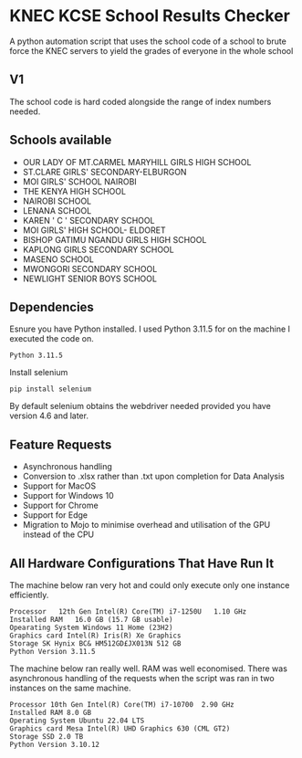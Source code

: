 # KNEC KCSE School Results Checker
A python automation script that uses the school code of a school to brute force the KNEC servers to yield the grades of everyone in the whole school

## V1
The school code is hard coded alongside the range of index numbers needed.

## Schools available
- OUR LADY OF MT.CARMEL MARYHILL GIRLS HIGH SCHOOL
- ST.CLARE GIRLS' SECONDARY-ELBURGON
- MOI GIRLS' SCHOOL NAIROBI
- THE KENYA HIGH SCHOOL
- NAIROBI SCHOOL
- LENANA SCHOOL
- KAREN ' C ' SECONDARY   SCHOOL
- MOI GIRLS' HIGH SCHOOL- ELDORET
- BISHOP GATIMU NGANDU GIRLS HIGH SCHOOL
- KAPLONG GIRLS SECONDARY SCHOOL
- MASENO SCHOOL
- MWONGORI SECONDARY SCHOOL
- NEWLIGHT SENIOR BOYS SCHOOL

## Dependencies
Esnure you have Python installed. I used Python 3.11.5 for on the machine I executed the code on.

```
Python 3.11.5
```

Install selenium

```
pip install selenium
```

By default selenium obtains the webdriver needed provided you have version 4.6 and later.

## Feature Requests
- Asynchronous handling
- Conversion to .xlsx rather than .txt upon completion for Data Analysis
- Support for MacOS
- Support for Windows 10
- Support for Chrome
- Support for Edge
- Migration to Mojo to minimise overhead and utilisation of the GPU instead of the CPU

## All Hardware Configurations That Have Run It

The machine below ran very hot and could only execute only one instance efficiently.

```
Processor	12th Gen Intel(R) Core(TM) i7-1250U   1.10 GHz
Installed RAM	16.0 GB (15.7 GB usable)
Opearating System Windows 11 Home (23H2)
Graphics card Intel(R) Iris(R) Xe Graphics
Storage SK Hynix BC& HM512GD£JX013N 512 GB
Python Version 3.11.5
```

The machine below ran really well. RAM was well economised. There was asynchronous handling of the requests when the script was ran in two instances on the same machine.

```
Processor 10th Gen Intel(R) Core(TM) i7-10700  2.90 GHz
Installed RAM 8.0 GB
Operating System Ubuntu 22.04 LTS
Graphics card Mesa Intel(R) UHD Graphics 630 (CML GT2)
Storage SSD 2.0 TB
Python Version 3.10.12
```


